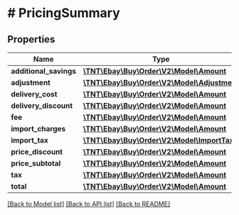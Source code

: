 # # PricingSummary

## Properties

Name | Type | Description | Notes
------------ | ------------- | ------------- | -------------
**additional_savings** | [**\TNT\Ebay\Buy\Order\V2\Model\Amount**](Amount.md) |  | [optional]
**adjustment** | [**\TNT\Ebay\Buy\Order\V2\Model\Adjustment**](Adjustment.md) |  | [optional]
**delivery_cost** | [**\TNT\Ebay\Buy\Order\V2\Model\Amount**](Amount.md) |  | [optional]
**delivery_discount** | [**\TNT\Ebay\Buy\Order\V2\Model\Amount**](Amount.md) |  | [optional]
**fee** | [**\TNT\Ebay\Buy\Order\V2\Model\Amount**](Amount.md) |  | [optional]
**import_charges** | [**\TNT\Ebay\Buy\Order\V2\Model\Amount**](Amount.md) |  | [optional]
**import_tax** | [**\TNT\Ebay\Buy\Order\V2\Model\ImportTax**](ImportTax.md) |  | [optional]
**price_discount** | [**\TNT\Ebay\Buy\Order\V2\Model\Amount**](Amount.md) |  | [optional]
**price_subtotal** | [**\TNT\Ebay\Buy\Order\V2\Model\Amount**](Amount.md) |  | [optional]
**tax** | [**\TNT\Ebay\Buy\Order\V2\Model\Amount**](Amount.md) |  | [optional]
**total** | [**\TNT\Ebay\Buy\Order\V2\Model\Amount**](Amount.md) |  | [optional]

[[Back to Model list]](../../README.md#models) [[Back to API list]](../../README.md#endpoints) [[Back to README]](../../README.md)
